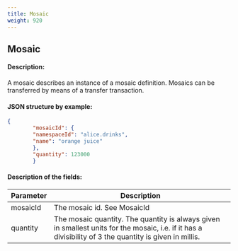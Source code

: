 ```yaml
---
title: Mosaic
weight: 920
---
```


 
## Mosaic 
#### Description: 
A mosaic describes an instance of a mosaic definition. Mosaics can be transferred by means of a transfer transaction.

 
#### JSON structure by example: 
```json
{
        "mosaicId": {
        "namespaceId": "alice.drinks",
        "name": "orange juice"
        },
        "quantity": 123000
        }
``` 
#### Description of the fields: 

| Parameter | Description |
|------|------|
| mosaicId | The mosaic id. See MosaicId |
| quantity | The mosaic quantity. The quantity is always given in smallest units for the mosaic, i.e. if it has a divisibility of 3 the quantity is given in millis.  |

 
